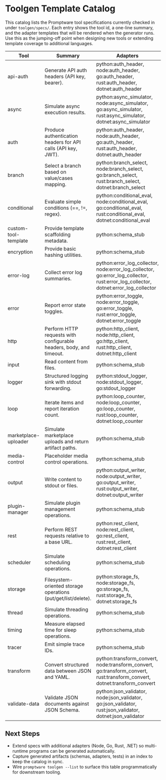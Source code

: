 # Toolgen Template Catalog

This catalog lists the Promptware tool specifications currently checked in under `toolgen/specs/`. Each entry shows the tool id, a one-line summary, and the adapter templates that will be rendered when the generator runs. Use this as the jumping-off point when designing new tools or extending template coverage to additional languages.

| Tool | Summary | Adapters |
| --- | --- | --- |
| api-auth | Generate API auth headers (API key, bearer). | python:auth_header, node:auth_header, go:auth_header, rust:auth_header, dotnet:auth_header |
| async | Simulate async execution results. | python:async_simulator, node:async_simulator, go:async_simulator, rust:async_simulator, dotnet:async_simulator |
| auth | Produce authentication headers for API calls (API key, JWT). | python:auth_header, node:auth_header, go:auth_header, rust:auth_header, dotnet:auth_header |
| branch | Select a branch based on value/cases mapping. | python:branch_select, node:branch_select, go:branch_select, rust:branch_select, dotnet:branch_select |
| conditional | Evaluate simple conditions (==, !=, regex). | python:conditional_eval, node:conditional_eval, go:conditional_eval, rust:conditional_eval, dotnet:conditional_eval |
| custom-tool-template | Provide template scaffolding metadata. | python:schema_stub |
| encryption | Provide basic hashing utilities. | python:schema_stub |
| error-log | Collect error log summaries. | python:error_log_collector, node:error_log_collector, go:error_log_collector, rust:error_log_collector, dotnet:error_log_collector |
| error | Report error state toggles. | python:error_toggle, node:error_toggle, go:error_toggle, rust:error_toggle, dotnet:error_toggle |
| http | Perform HTTP requests with configurable headers, body, and timeout. | python:http_client, node:http_client, go:http_client, rust:http_client, dotnet:http_client |
| input | Read content from files. | python:schema_stub |
| logger | Structured logging sink with stdout forwarding. | python:stdout_logger, node:stdout_logger, go:stdout_logger |
| loop | Iterate items and report iteration count. | python:loop_counter, node:loop_counter, go:loop_counter, rust:loop_counter, dotnet:loop_counter |
| marketplace-uploader | Simulate marketplace uploads and return artifact paths. | python:schema_stub |
| media-control | Placeholder media control operations. | python:schema_stub |
| output | Write content to stdout or files. | python:output_writer, node:output_writer, go:output_writer, rust:output_writer, dotnet:output_writer |
| plugin-manager | Simulate plugin management operations. | python:schema_stub |
| rest | Perform REST requests relative to a base URL. | python:rest_client, node:rest_client, go:rest_client, rust:rest_client, dotnet:rest_client |
| scheduler | Simulate scheduling operations. | python:schema_stub |
| storage | Filesystem-oriented storage operations (put/get/list/delete). | python:storage_fs, node:storage_fs, go:storage_fs, rust:storage_fs, dotnet:storage_fs |
| thread | Simulate threading operations. | python:schema_stub |
| timing | Measure elapsed time for sleep operations. | python:schema_stub |
| tracer | Emit simple trace IDs. | python:schema_stub |
| transform | Convert structured data between JSON and YAML. | python:transform_convert, node:transform_convert, go:transform_convert, rust:transform_convert, dotnet:transform_convert |
| validate-data | Validate JSON documents against JSON Schema. | python:json_validator, node:json_validator, go:json_validator, rust:json_validator, dotnet:json_validator |

## Next Steps
- Extend specs with additional adapters (Node, Go, Rust, .NET) so multi-runtime programs can be generated automatically.
- Capture generated artifacts (schemas, adapters, tests) in an index to keep the catalog in sync.
- Wire `promptware toolgen --list` to surface this table programmatically for downstream tooling.
